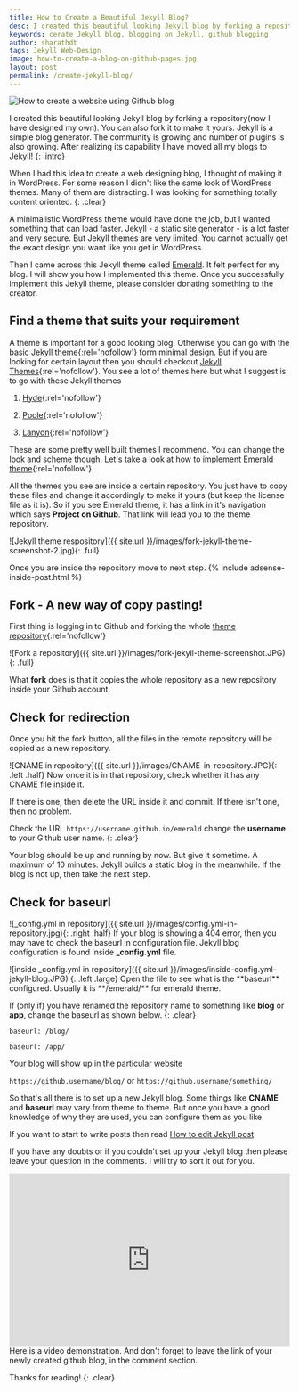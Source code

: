 ```yaml
---
title: How to Create a Beautiful Jekyll Blog?
desc: I created this beautiful looking Jekyll blog by forking a repository. You can also fork it to make it yours. Jekyll is a simple blog generator. The community is growing and number of plugins is also growing. I have moved all my blogs to Jekyll!
keywords: cerate Jekyll blog, blogging on Jekyll, github blogging
author: sharathdt
tags: Jekyll Web-Design
image: how-to-create-a-blog-on-github-pages.jpg
layout: post
permalink: /create-jekyll-blog/
---
```


<img alt="How to create a website using Github blog" title="How to create a website using Github pages" itemprop="thumbnailUrl" class="left half noborder" src="{{ site.url }}/images/how-to-create-a-blog-on-github-pages.jpg">

<i class="fa fa-quote-left fa-3x fa-pull-left fa-border"></i>I created this beautiful looking Jekyll blog by forking a repository(now I have designed my own). You can also fork it to make it yours. Jekyll is a simple blog generator. The community is growing and number of plugins is also growing. After realizing its capability I have moved all my blogs to Jekyll!
{: .intro}

When I had this idea to create a web designing blog, I thought of making it in WordPress. For some reason I didn't like the same look of WordPress themes. Many of them are distracting. I was looking for something totally content oriented.
{: .clear}

<div id="toc" class="clear"></div>

A minimalistic WordPress theme would have done the job, but I wanted something that can load faster. Jekyll - a static site generator - is a lot faster and very secure. But Jekyll themes are very limited. You cannot actually get the exact design you want like you get in WordPress.

Then I came across this Jekyll theme called [Emerald](http://www.jacoporabolini.com/emerald/).	It felt perfect for my blog. I will show you how I implemented this theme. Once you successfully implement this Jekyll theme, please consider donating something to the creator.

## Find a theme that suits your requirement

A theme is important for a good looking blog. Otherwise you can go with the [basic Jekyll theme](http://www.jekyllnow.com/){:rel='nofollow'} form minimal design. But if you are looking for certain layout then you should checkout [Jekyll Themes](http://jekyllthemes.org/){:rel='nofollow'}. You see a lot of themes here but what I suggest is to go with these Jekyll themes

1. [Hyde](http://hyde.getpoole.com/){:rel='nofollow'}


2. [Poole](http://demo.getpoole.com/){:rel='nofollow'}


3. [Lanyon](http://lanyon.getpoole.com/){:rel='nofollow'}

These are some pretty well built themes I recommend. You can change the look and scheme though. Let's take a look at how to implement [Emerald theme](http://www.jacoporabolini.com/emerald/){:rel='nofollow'}.

All the themes you see are inside a certain repository. You just have to copy these files and change it accordingly to make it yours (but keep the license file as it is). So if you see Emerald theme, it has a link in it's navigation which says **Project on Github**. That link will lead you to the theme repository.

![Jekyll theme respository]({{ site.url }}/images/fork-jekyll-theme-screenshot-2.jpg){: .full}

Once you are inside the repository move to next step.
{% include adsense-inside-post.html %}
## Fork - A new way of copy pasting!


First thing is logging in to Github and forking the whole [theme repository](https://github.com/KingFelix/emerald){:rel='nofollow'}

![Fork a repository]({{ site.url }}/images/fork-jekyll-theme-screenshot.JPG){: .full}

What **fork** does is that it copies the whole repository as a new repository inside your Github account.

## Check for redirection

Once you hit the fork button, all the files in the remote repository will be copied as a new repository.

![CNAME in repository]({{ site.url }}/images/CNAME-in-repository.JPG){: .left .half}
Now once it is in that repository, check whether it has any CNAME file inside it.



If there is one, then delete the URL inside it and commit. If there isn't one, then no problem.


Check the URL  ``` https://username.github.io/emerald ``` change the **username** to your Github user name.
{: .clear}

Your blog should be up and running by now. But give it sometime. A maximum of 10 minutes. Jekyll builds a static blog in the meanwhile. If the blog is not up, then take the next step.

## Check for baseurl
![_config.yml in repository]({{ site.url }}/images/config.yml-in-repository.jpg){: .right .half}
If your blog is showing a 404 error, then you may have to check the baseurl in configuration file.
Jekyll blog configuration is found inside **_config.yml** file.


<div class="clear"></div>
![inside _config.yml in repository]({{ site.url }}/images/inside-config.yml-jekyll-blog.JPG)
{: .left .large}
Open the file to see what is the **baseurl** configured. Usually it is **/emerald/** for emerald theme.


If (only if) you have renamed the repository name to something like **blog** or **app**, change the baseurl as shown below.
{: .clear}

```baseurl:	/blog/```

```baseurl:	/app/```

Your blog will show up in the particular website

``` https://github.username/blog/ ```  or  ``` https://github.username/something/ ```


So that's all there is to set up a new Jekyll blog. Some things like **CNAME** and **baseurl** may vary from theme to theme. But once you have a good knowledge of why they are used, you can configure them as you like.

If you want to start to write posts then read [How to edit Jekyll post](/an-easy-way-to-edit-posts-in-jekyll/)

If you have any doubts or if you couldn't set up your Jekyll blog then please leave your question in the comments. I will try to sort it out for you.
<iframe itemscope="" itemprop="video" width="100%" height="310" class="right half" src="https://www.youtube.com/embed/U0idtvxVo9I?rel=0" frameborder="0" allowfullscreen></iframe>
Here is a video demonstration. And don't forget to leave the link of your newly created github blog, in the comment section.

Thanks for reading!
{: .clear}